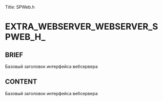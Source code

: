 Title: SPWeb.h


# EXTRA_WEBSERVER_WEBSERVER_SPWEB_H_

## BRIEF

Базовый заголовок интерфейса вебсервера

## CONTENT

Базовый заголовок интерфейса вебсервера
